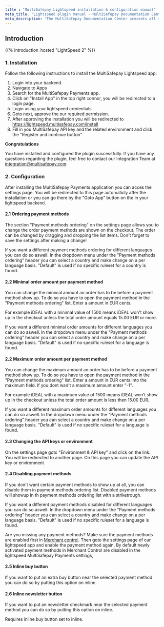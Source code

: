 ```yaml
---
title : "MultiSafepay Lightspeed installation & configuration manual"
meta_title: "Lightspeed plugin manual - MultiSafepay Documentation Center"
meta_description: "The MultiSafepay Documentation Center presents all relevant information about our Plugins and API. You can also find support pages for Payment Methods, Tools and General Questions as well as the contact details of our Support and Integration Teams."
---
```


## Introduction

{{% introduction_hosted "LightSpeed 2" %}}

### 1. Installation 
Follow the following instructions to install the MultiSafepay Lightspeed app:

1. Login into your backend.
2. Navigate to Apps
3. Search for the MultiSafepay Payments app.
4. Click on "Install App" in the top right connor, you will be redirected to a login page.
5. Login using your lightspeed credentials
6. Goto next, approve the our required permission.
7. After approving the installation you will be redirected to <https://lightspeed.multisafepay.com/install> 
8. Fill in you MultiSafepay API key and the related environment and click the "Register and continue button"

__Congratulations__

You have installed and configured the plugin successfully. If you have any questions regarding the plugin, feel free to contact our Integration Team at <integration@multisafepay.com>

### 2. Configuration
After installing the MultiSafepay Payments application you can acces the settings page. You will be redirected to this page automaticly after the installation or you can go there by the "Goto App" button on the in your lightspeed backend.

#### 2.1 Ordering payment methods
The section "Payment methods ordering" on the settings page allows you to change the order payment methods are shown on the checkout. The order can be changed by dragging and dropping the list items. Don't forget to save the settings after making a change!

If you want a different payment methods ordering for different languages you can do so aswell. In the dropdown menu under the "Payment methods ordering" header you can select a country and make change on a per language basis. 
"Default" is used if no specific ruleset for a country is found.

#### 2.2 Minimal order amount per payment method
You can change the minimal amount an order has to be before a payment method show up. To do so you have to open the payment method in the "Payment methods ordering" list. Enter a amount in EUR cents.

For example iDEAL with a minimal value of 1500 means iDEAL won't show up in the checkout unless the total order amount equals 15.00 EUR or more.

If you want a different minimal order amounts for different languages you can do so aswell. In the dropdown menu under the "Payment methods ordering" header you can select a country and make change on a per language basis. 
"Default" is used if no specific ruleset for a language is found.

#### 2.2 Maximum order amount per payment method
You can change the maximum amount an order has to be before a payment method show up. To do so you have to open the payment method in the "Payment methods ordering" list. Enter a amount in EUR cents into the maximum field. If you dont wan't a maximum amount enter "-1".

For example iDEAL with a maximum value of 1500 means iDEAL won't show up in the checkout unless the total order amount is less then 15.00 EUR.

If you want a different maximum order amounts for different languages you can do so aswell. In the dropdown menu under the "Payment methods ordering" header you can select a country and make change on a per language basis. 
"Default" is used if no specific ruleset for a language is found.

#### 2.3 Changing the API keys or environment
On the settings page goto "Environment & API key" and click on the link. You will be redirected to another page.
On this page you can update the API key or environment

#### 2.4 Disabling payment methods
If you don't want certain payment methods to show up at all, you can disable them in payment methods ordering list. Disabled payment methods will showup in th payment methods ordering list with a striketrough.

If you want a different payment methods disabled for different languages you can do so aswell. In the dropdown menu under the "Payment methods ordering" header you can select a country and make change on a per language basis. 
"Default" is used if no specific ruleset for a language is found.

Are you missing any payment methods? Make sure the payment methods are enabled first in [Merchant control](https://docs.multisafepay.com/tools/multisafepay-control/). Then goto the settings page of our lightspeed app and enable the payment method again. By default newly activated payment methods in Merchant Control are disabled in the lightspeed MultiSafepay Payments settings,

#### 2.5 Inline buy button
If you want to put an extra buy button near the selected payment method you can do so by putting this option on inline.

#### 2.6 Inline newsletter button
If you want to put an newsletter checkmark near the selected payment method you can do so by putting this option on inline.

Requires inline buy button set to inline.